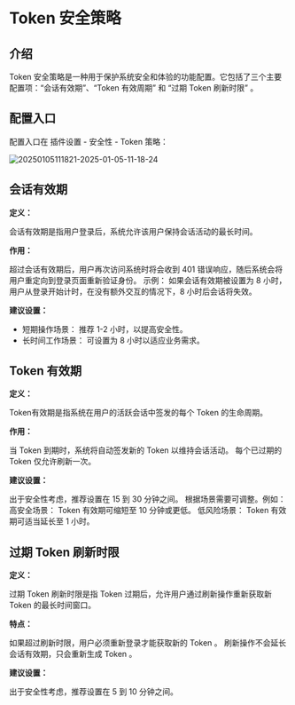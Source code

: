 # Token 安全策略

<PluginInfo name="auth"></PluginInfo>

## 介绍

Token 安全策略是一种用于保护系统安全和体验的功能配置。它包括了三个主要配置项：“会话有效期”、“Token 有效周期” 和 “过期 Token 刷新时限” 。

## 配置入口

配置入口在 插件设置 - 安全性 - Token 策略：

![20250105111821-2025-01-05-11-18-24](https://static-docs.nocobase.com/20250105111821-2025-01-05-11-18-24.png)


## 会话有效期

**定义：**

会话有效期是指用户登录后，系统允许该用户保持会话活动的最长时间。

**作用：**

超过会话有效期后，用户再次访问系统时将会收到 401 错误响应，随后系统会将用户重定向到登录页面重新验证身份。
示例：
如果会话有效期被设置为 8 小时，用户从登录开始计时，在没有额外交互的情况下，8 小时后会话将失效。

**建议设置：**

- 短期操作场景： 推荐 1-2 小时，以提高安全性。
- 长时间工作场景： 可设置为 8 小时以适应业务需求。

## Token 有效期

**定义：**

Token有效期是指系统在用户的活跃会话中签发的每个 Token 的生命周期。

**作用：**

当 Token 到期时，系统将自动签发新的 Token 以维持会话活动。
每个已过期的 Token 仅允许刷新一次。

**建议设置：**

出于安全性考虑，推荐设置在 15 到 30 分钟之间。
根据场景需要可调整。例如：
高安全场景： Token 有效期可缩短至 10 分钟或更低。
低风险场景： Token 有效期可适当延长至 1 小时。

## 过期 Token 刷新时限

**定义：**

过期 Token 刷新时限是指 Token 过期后，允许用户通过刷新操作重新获取新 Token 的最长时间窗口。

**特点：**

如果超过刷新时限，用户必须重新登录才能获取新的 Token 。
刷新操作不会延长会话有效期，只会重新生成 Token 。

**建议设置：**

出于安全性考虑，推荐设置在 5 到 10 分钟之间。
